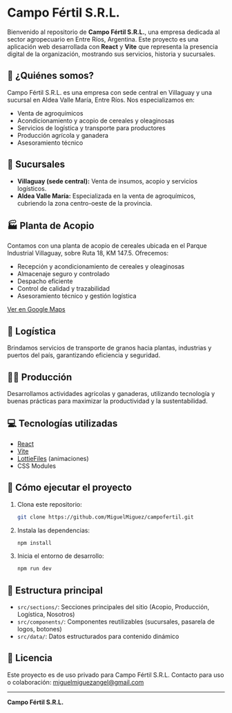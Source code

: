 # Campo Fértil S.R.L.

Bienvenido al repositorio de **Campo Fértil S.R.L.**, una empresa dedicada al sector agropecuario en Entre Ríos, Argentina. Este proyecto es una aplicación web desarrollada con **React** y **Vite** que representa la presencia digital de la organización, mostrando sus servicios, historia y sucursales.

## 🌱 ¿Quiénes somos?

Campo Fértil S.R.L. es una empresa con sede central en Villaguay y una sucursal en Aldea Valle María, Entre Ríos. Nos especializamos en:

- Venta de agroquímicos
- Acondicionamiento y acopio de cereales y oleaginosas
- Servicios de logística y transporte para productores
- Producción agrícola y ganadera
- Asesoramiento técnico

## 🏢 Sucursales

- **Villaguay (sede central):** Venta de insumos, acopio y servicios logísticos.
- **Aldea Valle María:** Especializada en la venta de agroquímicos, cubriendo la zona centro-oeste de la provincia.

## 🏭 Planta de Acopio

Contamos con una planta de acopio de cereales ubicada en el Parque Industrial Villaguay, sobre Ruta 18, KM 147.5. Ofrecemos:

- Recepción y acondicionamiento de cereales y oleaginosas
- Almacenaje seguro y controlado
- Despacho eficiente
- Control de calidad y trazabilidad
- Asesoramiento técnico y gestión logística

[Ver en Google Maps](https://www.google.com.ar/maps/search/-31.810424,+-59.056793?entry=tts&g_ep=EgoyMDI0MDUyOC4wKgBIAVAD)

## 🚚 Logística

Brindamos servicios de transporte de granos hacia plantas, industrias y puertos del país, garantizando eficiencia y seguridad.

## 🧑‍🌾 Producción

Desarrollamos actividades agrícolas y ganaderas, utilizando tecnología y buenas prácticas para maximizar la productividad y la sustentabilidad.

## 💻 Tecnologías utilizadas

- [React](https://react.dev/)
- [Vite](https://vitejs.dev/)
- [LottieFiles](https://lottiefiles.com/) (animaciones)
- CSS Modules

## 🚀 Cómo ejecutar el proyecto

1. Clona este repositorio:
   ```bash
   git clone https://github.com/MiguelMiguez/campofertil.git
   ```
2. Instala las dependencias:
   ```bash
   npm install
   ```
3. Inicia el entorno de desarrollo:
   ```bash
   npm run dev
   ```

## 📂 Estructura principal

- `src/sections/`: Secciones principales del sitio (Acopio, Producción, Logística, Nosotros)
- `src/components/`: Componentes reutilizables (sucursales, pasarela de logos, botones)
- `src/data/`: Datos estructurados para contenido dinámico

## 📄 Licencia

Este proyecto es de uso privado para Campo Fértil S.R.L. Contacto para uso o colaboración: [miguelmiguezangel@gmail.com](mailto:miguelmiguezangel@gmail.com)

---

**Campo Fértil S.R.L.**
